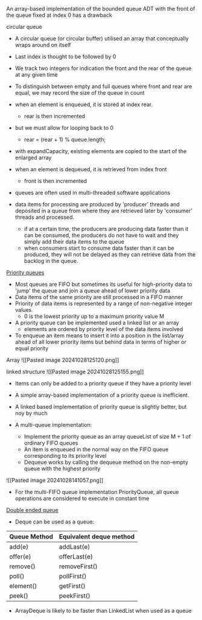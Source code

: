 
An array-based implementation of the bounded queue ADT with the front of the queue fixed at index 0 has a drawback


circular queue
- A circular queue (or circular buffer) utilised an array that conceptually wraps around on itself
- Last index is thought to be followed by 0

- We track two integers for indication the front and the rear of the queue at any given time
- To distinguish between empty and full queues where front and rear are equal, we may record the size of the queue in count

- when an element is enqueued, it is stored at index rear.
	- rear is then incremented
- but we must allow for looping back to 0
	- rear = (rear + 1) % queue.length;

- with expandCapacity, existing elements are copied to the start of the enlarged array

- when an element is dequeued, it is retrieved from index front
	- front is then incremented

- queues are often used in multi-threaded software applications
- data items for processing are produced by 'producer' threads and deposited in a queue from where they are retrieved later by 'consumer' threads and processed.
	- if at a certain time, the producers are producing data faster than it can be consumed, the producers do not have to wait and they simply add their data items to the queue
	- when consumers start to consume data faster than it can be produced, they will not be delayed as they can retrieve data from the backlog in the queue.


<u>Priority queues</u>

- Most queues are FIFO but sometimes its useful for high-priority data to 'jump' the queue and join a queue ahead of lower priority data
- Data items of the same priority are still processed in a FIFO manner
- Priority of data items is represented by a range of non-negative integer values
	- 0 is the lowest priority up to a maximum priority value M
- A priority queue can be implemented used a linked list or an array
	- elements are ordered by priority level of the data items involved
- To enqueue an item means to insert it into a position in the list/array ahead of all lower priority items but behind data in terms of higher or equal priority

Array
![[Pasted image 20241028125120.png]]

linked structure
![[Pasted image 20241028125155.png]]

- Items can only be added to a priority queue if they have a priority level

- A simple array-based implementation of a priority queue is inefficient.
- A linked based implementation of priority queue is slightly better, but noy by much

- A multi-queue implementation:
	- Implement the priority queue as an array queueList of size M + 1 of ordinary FIFO queues 
	- An item is enqueued in the normal way on the FIFO queue corresponding to its priority level
	- Dequeue works by calling the dequeue method on the non-empty queue with the highest priority

![[Pasted image 20241028141057.png]]


- For the multi-FIFO queue implementation PriorityQueue, all queue operations are considered to execute in constant time


<u>Double ended queue</u>

- Deque can be used as a queue:

| Queue Method | Equivalent deque method |
| ------------ | ----------------------- |
| add(e)       | addLast(e)              |
| offer(e)     | offerLast(e)            |
| remove()     | removeFirst()           |
| poll()       | pollFirst()             |
| element()    | getFirst()              |
| peek()       | peekFirst()             |
- ArrayDeque is likely to be faster than LinkedList when used as a queue